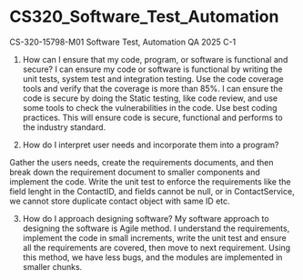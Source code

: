 # CS320_Software_Test_Automation
CS-320-15798-M01 Software Test, Automation QA 2025 C-1

1. How can I ensure that my code, program, or software is functional and secure?
I can ensure my code or software is functional by writing the unit tests, system test and integration testing. Use the code coverage tools and verify that the coverage is more than 85%. I can ensure the code is secure by doing the Static testing, like code review, and use some tools to check the vulnerabilities in the code. Use best coding practices. This will ensure code is secure, functional and performs to the industry standard.
  
2. How do I interpret user needs and incorporate them into a program?

Gather the users needs, create the requirements documents, and then break down the requirement document to smaller components and implement the code. Write the unit test to enforce the requirements like the field lenght in the ContactID, and fields cannot be null, or in ContactService, we cannot store duplicate contact object with same ID etc.
   
3. How do I approach designing software?
My software approach to designing the software is Agile method. I understand the requirements, implement the code in small increments, write the unit test and ensure all the requirements are covered, then move to next requirement. Using this method, we have less bugs, and the modules are implemented in smaller chunks.



   
